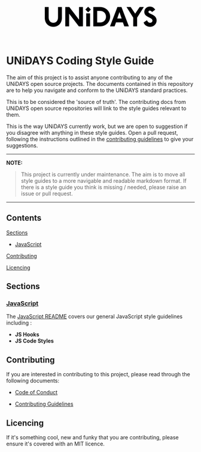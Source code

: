 <p align="center">
  <img src="/assets/UNiDAYS_Logo.png" />
</p>
<br/>

# UNiDAYS Coding Style Guide

The aim of this project is to assist anyone contributing to any of the UNiDAYS open source projects. The documents contained in this repository are to help you navigate and conform to the UNiDAYS standard practices.

This is to be considered the 'source of truth'. The contributing docs from UNiDAYS open source repositories will link to the style guides relevant to them.

This is the way UNiDAYS currently work, but we are open to suggestion if you disagree with anything in these style guides. Open a pull request, following the instructions outlined in the [contributing guidelines](.github/contributing.md) to give your suggestions.

---

**NOTE:**
> This project is currently under maintenance. The aim is to move all style guides to a more navigable and readable markdown format. If there is a style guide you think is missing / needed, please raise an issue or pull request.

---

## Contents

[Sections](#sections)
* [JavaScript](#javascript)

[Contributing](#sections)

[Licencing](#licencing)

## Sections

### [JavaScript](./Javascript/README.md)

The [JavaScript README](./Javascript/README.md) covers our general JavaScript style guidelines including :

* **JS Hooks**
* **JS Code Styles**


## Contributing

If you are interested in contributing to this project, please read through the following documents:

* [Code of Conduct](CODE_OF_CONDUCT.md)

* [Contributing Guidelines](#what-should-i-know-before-i-get-started)

## Licencing

If it's something cool, new and funky that you are contributing, please ensure it's covered with an MIT licence.